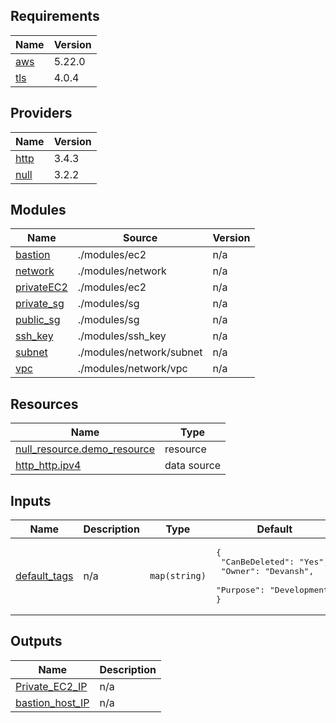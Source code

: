 <!-- BEGIN_TF_DOCS -->
## Requirements

| Name | Version |
|------|---------|
| <a name="requirement_aws"></a> [aws](#requirement\_aws) | 5.22.0 |
| <a name="requirement_tls"></a> [tls](#requirement\_tls) | 4.0.4 |

## Providers

| Name | Version |
|------|---------|
| <a name="provider_http"></a> [http](#provider\_http) | 3.4.3 |
| <a name="provider_null"></a> [null](#provider\_null) | 3.2.2 |

## Modules

| Name | Source | Version |
|------|--------|---------|
| <a name="module_bastion"></a> [bastion](#module\_bastion) | ./modules/ec2 | n/a |
| <a name="module_network"></a> [network](#module\_network) | ./modules/network | n/a |
| <a name="module_privateEC2"></a> [privateEC2](#module\_privateEC2) | ./modules/ec2 | n/a |
| <a name="module_private_sg"></a> [private\_sg](#module\_private\_sg) | ./modules/sg | n/a |
| <a name="module_public_sg"></a> [public\_sg](#module\_public\_sg) | ./modules/sg | n/a |
| <a name="module_ssh_key"></a> [ssh\_key](#module\_ssh\_key) | ./modules/ssh_key | n/a |
| <a name="module_subnet"></a> [subnet](#module\_subnet) | ./modules/network/subnet | n/a |
| <a name="module_vpc"></a> [vpc](#module\_vpc) | ./modules/network/vpc | n/a |

## Resources

| Name | Type |
|------|------|
| [null_resource.demo_resource](https://registry.terraform.io/providers/hashicorp/null/latest/docs/resources/resource) | resource |
| [http_http.ipv4](https://registry.terraform.io/providers/hashicorp/http/latest/docs/data-sources/http) | data source |

## Inputs

| Name | Description | Type | Default | Required |
|------|-------------|------|---------|:--------:|
| <a name="input_default_tags"></a> [default\_tags](#input\_default\_tags) | n/a | `map(string)` | <pre>{<br>  "CanBeDeleted": "Yes",<br>  "Owner": "Devansh",<br>  "Purpose": "Development"<br>}</pre> | no |

## Outputs

| Name | Description |
|------|-------------|
| <a name="output_Private_EC2_IP"></a> [Private\_EC2\_IP](#output\_Private\_EC2\_IP) | n/a |
| <a name="output_bastion_host_IP"></a> [bastion\_host\_IP](#output\_bastion\_host\_IP) | n/a |
<!-- END_TF_DOCS -->